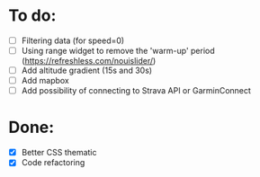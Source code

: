 
# To do:
- [ ] Filtering data (for speed=0)
- [ ] Using range widget to remove the 'warm-up' period (https://refreshless.com/nouislider/)
- [ ] Add altitude gradient (15s and 30s)
- [ ] Add mapbox
- [ ] Add possibility of connecting to Strava API or GarminConnect

# Done:
- [x] Better CSS thematic
- [x] Code refactoring